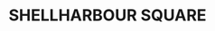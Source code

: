---
lastmod: '2025-04-06T06:05:20+00:00'
latitude: -34.592433
layout: suburb
longitude: 150.84584
postcode: '2529'
state: NSW
title: SHELLHARBOUR SQUARE
url: /nsw/shellharbour-square/
---